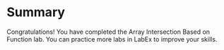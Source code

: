 # Summary

Congratulations! You have completed the Array Intersection Based on Function lab. You can practice more labs in LabEx to improve your skills.
